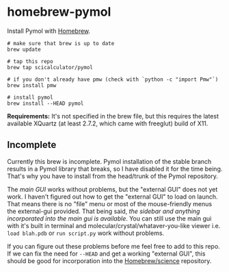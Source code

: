 homebrew-pymol
==========

Install Pymol with [Homebrew][hb].

    # make sure that brew is up to date
    brew update

    # tap this repo
    brew tap scicalculator/pymol

    # if you don't already have pmw (check with `python -c "import Pmw"`)
    brew install pmw

    # install pymol
    brew install --HEAD pymol

**Requirements:** It's not specified in the brew file, but this requires
the latest available XQuartz (at least 2.7.2, which came with freeglut)
build of X11.

## Incomplete

Currently this brew is incomplete. Pymol installation of the stable
branch results in a Pymol library that breaks, so I have disabled it for
the time being. That's why you have to install from the head/trunk of
the Pymol repository.

The *main GUI* works without problems, but the "external GUI" does
not yet work. I haven't figured out how to get the "external GUI" to
load on launch. That means there is no "file" menu or most of the
mouse-friendly menus the external-gui provided. That being said, *the
sidebar and anything incorporated into the main gui is available*.
You can still use the main gui with it's built in terminal and
molecular/crystal/whataver-you-like viewer i.e. `load blah.pdb` or `run
script.py` work without problems.

If you can figure out these problems before me feel free to add to
this repo. If we can fix the need for `--HEAD` and get a working
"external GUI", this should be good for incorporation into the
[Homebrew/science][hbsci] repository.

[hb]:http://mxcl.github.com/homebrew/
[hbsci]:https://github.com/Homebrew/homebrew-science
